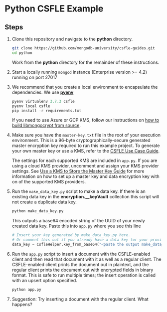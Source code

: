 # Python CSFLE Example

## Steps

1. Clone this repository and navigate to the **python** directory.

   ```sh
   git clone https://github.com/mongodb-university/csfle-guides.git
   cd python
   ```

   Work from the **python** directory for the remainder of these instructions.

2. Start a locally running `mongod` instance (Enterprise version >= 4.2) running on port 27017

3. We recommend that you create a local environment to encapsulate the
   dependencies. We use [**pyenv**](https://realpython.com/intro-to-pyenv/)

   ```python
   pyenv virtualenv 3.7.3 csfle
   pyenv local csfle
   pip install -r requirements.txt
   ```

   If you need to use Azure or GCP KMS, follow our instructions on
   [how to build libmongocrypt from source](https://github.com/mongodb/libmongocrypt/tree/master/bindings/python#installing-from-source).

4. Make sure you have the `master-key.txt` file in the root of your execution
   environment. This is a 96-byte cryptographically-secure generated master
   encryption key required to run this example project. To generate your own
   master key or use a KMS, refer to the [CSFLE Use Case Guide](https://docs.mongodb.com/drivers/security/client-side-field-level-encryption-guide/).

   The settings for each supported KMS are included in `app.py`. If you are
   using a cloud KMS provider, uncomment and assign your KMS provider
   settings. See
   [Use a KMS to Store the Master Key Guide](https://docs.mongodb.com/drivers/security/client-side-field-level-encryption-local-key-to-kms)
   for more information on how to set up a master key and data encryption
   key with on of the supported KMS providers.


5. Run the `make_data_key.py` script to make a data key. If there is an
   existing data key in the **encryption.__keyVault** collection this script
   will not create a duplicate data key.

   ```python
   python make_data_key.py
   ```

   This outputs a base64 encoded string of the UUID of your newly created data key. Paste
   this into `app.py` where you see this line

   ```python
   # Insert your key generated by make_data_key.py here.
   # Or comment this out if you already have a data key for your provider stored.
   data_key = CsfleHelper.key_from_base64("<paste the output make_data_key.py here>")
   ```

6. Run the `app.py` script to insert a document with the CSFLE-enabled client
   and then read that document with it as well as a regular client. The
   CSFLE-enabled client prints the document out in plaintext, and the regular
   client prints the document out with encrypted fields in binary format.
   This is safe to run multiple times; the insert operation is called with
   an upsert option specified.

   ```python
   python app.py
   ```

7. Suggestion: Try inserting a document with the regular client. What happens?
